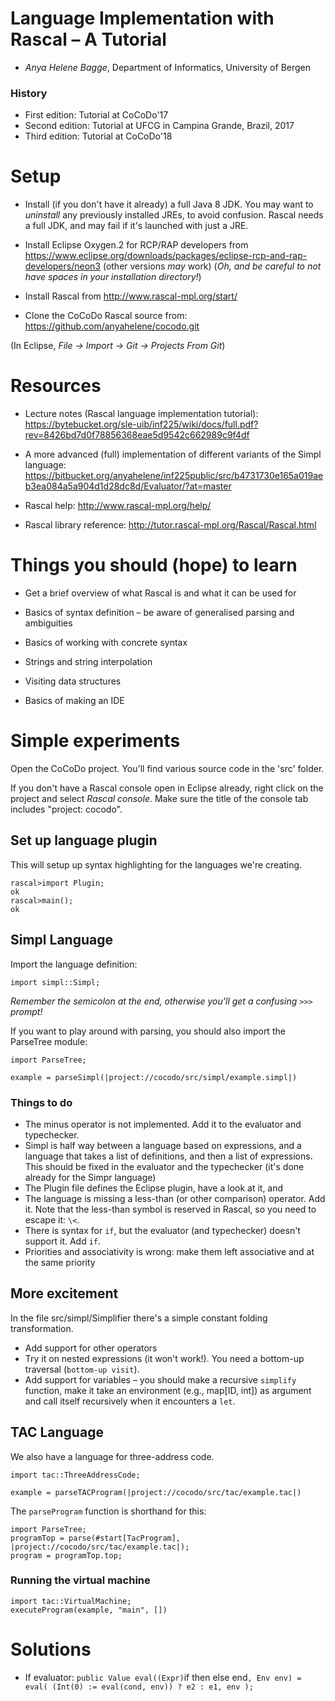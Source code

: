 # Language Implementation with Rascal – A Tutorial

* *Anya Helene Bagge*, Department of Informatics, University of Bergen

### History
* First edition: Tutorial at CoCoDo'17
* Second edition: Tutorial at UFCG in Campina Grande, Brazil, 2017
* Third edition: Tutorial at CoCoDo'18

# Setup

* Install (if you don't have it already) a full Java 8 JDK. You may want to *uninstall* any previously installed JREs, to avoid confusion. Rascal needs a full JDK, and may fail if it's launched with just a JRE.

* Install Eclipse Oxygen.2 for RCP/RAP developers from https://www.eclipse.org/downloads/packages/eclipse-rcp-and-rap-developers/neon3 (other versions *may* work) (*Oh, and be careful to not have spaces in your installation directory!*)

* Install Rascal from http://www.rascal-mpl.org/start/

* Clone the CoCoDo Rascal source from: https://github.com/anyahelene/cocodo.git

(In Eclipse, *File → Import → Git → Projects From Git*)

# Resources

* Lecture notes (Rascal language implementation tutorial): https://bytebucket.org/sle-uib/inf225/wiki/docs/full.pdf?rev=8426bd7d0f78856368eae5d9542c662989c9f4df

* A more advanced (full) implementation of different variants of the Simpl language: https://bitbucket.org/anyahelene/inf225public/src/b4731730e165a019aeb3ea084a5a904d1d28dc8d/Evaluator/?at=master

* Rascal help: http://www.rascal-mpl.org/help/

* Rascal library reference: http://tutor.rascal-mpl.org/Rascal/Rascal.html

# Things you should (hope) to learn

* Get a brief overview of what Rascal is and what it can be used for

* Basics of syntax definition – be aware of generalised parsing and ambiguities

* Basics of working with concrete syntax

* Strings and string interpolation

* Visiting data structures

* Basics of making an IDE

# Simple experiments
Open the CoCoDo project. You'll find various source code in the 'src' folder.

If you don't have a Rascal console open in Eclipse already, right click on the project and select *Rascal console*. Make sure the title of the console tab includes "project: cocodo".


## Set up language plugin
This will setup up syntax highlighting for the languages we're creating.

```
rascal>import Plugin;
ok
rascal>main();
ok
```

## Simpl Language
Import the language definition:
```
import simpl::Simpl;
```
*Remember the semicolon at the end, otherwise you'll get a confusing `>>>` prompt!*

If you want to play around with parsing, you should also import the ParseTree module:
```
import ParseTree;
```


```
example = parseSimpl(|project://cocodo/src/simpl/example.simpl|)
```



### Things to do

* The minus operator is not implemented. Add it to the evaluator and typechecker.
* Simpl is half way between a language based on expressions, and a language that takes a list of definitions, and then a list of expressions. This should be fixed in the evaluator and the typechecker (it's done already for the Simpr language)
* The Plugin file defines the Eclipse plugin, have a look at it, and 
* The language is missing a less-than (or other comparison) operator. Add it. Note that the less-than symbol is reserved in Rascal, so you need to escape it: `\<`.
* There is syntax for `if`, but the evaluator (and typechecker) doesn't support it. Add `if`. 
* Priorities and associativity is wrong: make them left associative and at the same priority


## More excitement
In the file src/simpl/Simplifier there's a simple constant folding transformation.

* Add support for other operators
* Try it on nested expressions (it won't work!). You need a bottom-up traversal (`bottom-up visit`).
* Add support for variables – you should make a recursive `simplify` function, make it take an environment (e.g., map[ID, int]) as argument and call itself recursively when it encounters a `let`.

 
## TAC Language
We also have a language for three-address code.


```
import tac::ThreeAddressCode;
```

```
example = parseTACProgram(|project://cocodo/src/tac/example.tac|)
```


The `parseProgram` function is shorthand for this:
```
import ParseTree;
programTop = parse(#start[TacProgram], |project://cocodo/src/tac/example.tac|);
program = programTop.top;
```


### Running the virtual machine
```
import tac::VirtualMachine;
executeProgram(example, "main", [])
```


# Solutions

* If evaluator: `public Value eval((Expr)`if <Expr cond> then <Expr e1> else <Expr e2> end`, Env env)
	= eval( (Int(0) := eval(cond, env)) ? e2 : e1, env );
`

